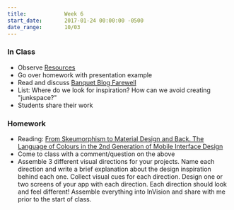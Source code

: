 ```yaml
---
title:            Week 6
start_date:       2017-01-24 00:00:00 -0500
date_range:       10/03
---
```


### In Class

- Observe [Resources](../resources)
- Go over homework with presentation example
- Read and discuss [Banquet Blog Farewell](http://banquethall.tumblr.com/)
- List: Where do we look for inspiration? How can we avoid creating "junkspace?"
- Students share their work

### Homework

- Reading: [From Skeumorphism to Material Design and Back. The Language of Colours in the 2nd Generation of Mobile Interface Design](../assets/readings/bollini.pdf)
- Come to class with a comment/question on the above
- Assemble 3 different visual directions for your projects. Name each direction and write a brief explanation about the design inspiration behind each one. Collect visual cues for each direction. Design one or two screens of your app with each direction. Each direction should look and feel different! Assemble everything into InVision and share with me prior to the start of class.
